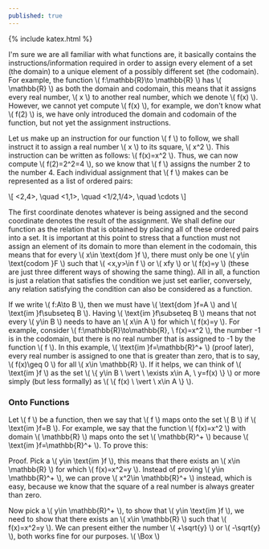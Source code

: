 ```yaml
---
published: true
---
```

{% include katex.html %}

I'm sure we are all familiar with what functions are, it basically contains the instructions/information required in order to assign every element of a set (the domain) to a unique element of a possibly different set (the codomain). For example, the function \\( f:\mathbb{R}\to \mathbb{R} \\) has \\( \mathbb{R} \\) as both the domain and codomain, this means that it assigns every real number, \\( x \\) to another real number, which we denote \\( f(x) \\). However, we cannot yet compute \\( f(x) \\), for example, we don't know what \\( f(2) \\) is, we have only introduced the domain and codomain of the function, but not yet the assignment instructions. 

Let us make up an instruction for our function \\( f \\) to follow, we shall instruct it to assign a real number \\( x \\) to its square, \\( x^2 \\). This instruction can be written as follows: \\( f(x)=x^2 \\). Thus, we can now compute \\( f(2)=2^2=4 \\), so we know that \\( f \\) assigns the number 2 to the number 4. Each individual assignment that \\( f \\) makes can be represented as a list of ordered pairs:

\\[ <2,4>, \quad <1,1>, \quad <1/2,1/4>, \quad \cdots \\]

The first coordinate denotes whatever is being assigned and the second coordinate denotes the result of the assignment. We shall define our function as the relation that is obtained by placing all of these ordered pairs into a set. It is important at this point to stress that a function must not assign an element of its domain to more than element in the codomain, this means that for every \\( x\in \text{dom }f \\), there must only be one \\( y\in \text{codom }F \\) such that \\( <x,y>\in f \\) or \\( xfy \\) or \\( f(x)=y \\) (these are just three different ways of showing the same thing). All in all, a function is just a relation that satisfies the condition we just set earlier, conversely, any relation satisfying the condition can also be considered as a function.

If we write \\( f:A\to B \\), then we must have \\( \text{dom }f=A \\) and \\( \text{im }f\subseteq B \\). Having \\( \text{im }f\subseteq B \\) means that not every \\( y\in B \\) needs to have an \\( x\in A \\) for which \\( f(x)=y \\). For example, consider \\( f:\mathbb{R}\to\mathbb{R}, \ f(x)=x^2 \\), the number -1 is in the codomain, but there is no real number that is assigned to -1 by the function \\( f \\). In this example, \\( \text{im }f=\mathbb{R}^+ \\) (proof later), every real number is assigned to one that is greater than zero, that is to say, \\( f(x)\geq 0 \\) for all \\( x\in \mathbb{R} \\). If it helps, we can think of \\( \text{im }f \\) as the set \\( \\{ y\in B \ \vert \ \exists x\in A, \ y=f(x) \\} \\) or more simply (but less formally) as \\( \\{ f(x) \ \vert \ x\in A \\} \\).

### Onto Functions

Let \\\( f \\) be a function, then we say that \\( f \\) maps onto the set \\( B \\) if \\( \text{im }f=B \\). For example, we say that the function \\( f(x)=x^2 \\) with domain \\( \mathbb{R} \\) maps onto the set \\( \mathbb{R}^+ \\) because \\( \text{im }f=\mathbb{R}^+ \\). To prove this:

Proof. Pick a \\( y\in \text{im }f \\), this means that there exists an \\( x\in \mathbb{R} \\) for which \\( f(x)=x^2=y \\). Instead of proving \\( y\in \mathbb{R}^+ \\), we can prove \\( x^2\in \mathbb{R}^+ \\) instead, which is easy, because we know that the square of a real number is always greater than zero.

Now pick a \\( y\in \mathbb{R}^+ \\), to show that \\( y\in \text{im }f \\), we need to show that there exists an \\( x\in \mathbb{R} \\) such that \\( f(x)=x^2=y \\). We can present either the number \\( +\sqrt{y} \\) or \\( -\sqrt{y} \\), both works fine for our purposes. \\( \Box \\) 
